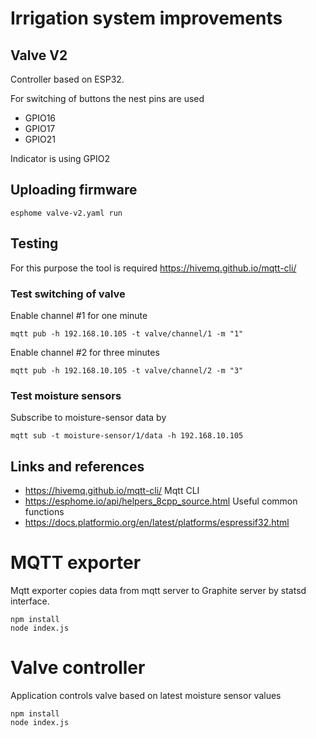 # Irrigation system improvements

## Valve V2

Controller based on ESP32.

For switching of buttons the nest pins are used
  - GPIO16
  - GPIO17
  - GPIO21

Indicator is using GPIO2

## Uploading firmware

```
esphome valve-v2.yaml run
```

## Testing

For this purpose the tool is required https://hivemq.github.io/mqtt-cli/

### Test switching of valve

Enable channel #1 for one minute

```
mqtt pub -h 192.168.10.105 -t valve/channel/1 -m "1"
```

Enable channel #2 for three minutes

```
mqtt pub -h 192.168.10.105 -t valve/channel/2 -m "3"
```
### Test moisture sensors

Subscribe to moisture-sensor data by
```
mqtt sub -t moisture-sensor/1/data -h 192.168.10.105
```

## Links and references
  - https://hivemq.github.io/mqtt-cli/ Mqtt CLI
  - https://esphome.io/api/helpers_8cpp_source.html Useful common functions
  - https://docs.platformio.org/en/latest/platforms/espressif32.html
  
# MQTT exporter

Mqtt exporter copies data from mqtt server to Graphite server by statsd interface.

```
npm install
node index.js
```

# Valve controller

Application controls valve based on latest moisture sensor values

```
npm install
node index.js
```